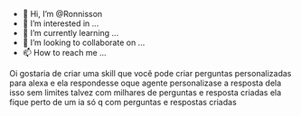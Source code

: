 - 👋 Hi, I’m @Ronnisson
- 👀 I’m interested in ...
- 🌱 I’m currently learning ...
- 💞️ I’m looking to collaborate on ...
- 📫 How to reach me ...

<!---
Ronnisson/Ronnisson is a ✨ special ✨ repository because its `README.md` (this file) appears on your GitHub profile.
You can click the Preview link to take a look at your changes.
--->
Oi gostaria de criar uma skill que você pode criar perguntas personalizadas para alexa e ela respondesse oque agente personalizase a resposta dela isso sem limites talvez com milhares de perguntas e resposta criadas ela fique perto de um ia só q com perguntas e respostas criadas 

